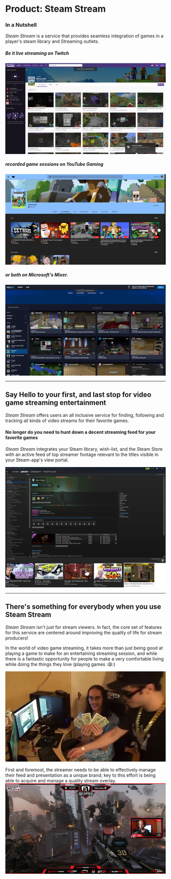 Product: **Steam Stream**
===

### In a Nutshell
_Steam Stream_ is a service that provides seamless integration of games in a player's steam library and Streaming outlets. 

##### Be it **live streaming** on _Twitch_

![](./twitch.png "twitch search results for 'minecraft'")

##### **recorded game sessions** on _YouTube Gaming_

![](./youtube_gaming.png "YouTube Gaming search results for 'minecraft'")

##### or ***both*** on Microsoft's _Mixer_.

![](./mixer.png "Mixer search results for 'minecraft'")

---

## Say Hello to your first, and last stop for video game streaming entertainment

_Steam Stream_ offers users an all inclusive service for finding, following and tracking all kinds of video streams for their favorite games.

#### No longer do you need to hunt down a decent streaming feed for your favorite games
_Steam Stream_ integrates your Steam library, wish-list, and the Steam Store with an active feed of top streamer footage relevant to the titles visible in your Steam-app's view portal.

![](./steam-stream-example.png "User library game-specific stream feed example")

---

## There's something for everybody when you use Steam Stream

_Steam Stream_ isn't just for stream viewers. In fact, the core set of features for this service are centered around improving the quality of life for stream producers! 

In the world of video game streaming, it takes more than just being good at playing a game to make for an entertaining streaming session, and while there is a fantastic opportunity for people to make a very comfortable living while doing the things they love (playing games ::smile::) 

![](./geeks-makin-munay.png "Aaaawe Yeaaahhhh") 

First and foremost, the streamer needs to be able to effectively manage their feed and presentation as a unique brand; key to this effort is being able to acquire and manage a quality stream overlay. ![](./medium-overlay.png)
